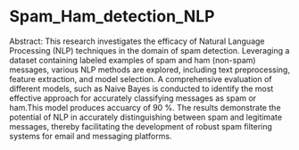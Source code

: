 # Spam_Ham_detection_NLP
Abstract:
This research investigates the efficacy of Natural Language Processing (NLP) techniques in the domain of spam detection. Leveraging a dataset containing labeled examples of spam and ham (non-spam) messages, various NLP methods are explored, including text preprocessing, feature extraction, and model selection. A comprehensive evaluation of different models, such as Naive Bayes is conducted to identify the most effective approach for accurately classifying messages as spam or ham.This model produces accuarcy of 90 %. The results demonstrate the potential of NLP in accurately distinguishing between spam and legitimate messages, thereby facilitating the development of robust spam filtering systems for email and messaging platforms.
